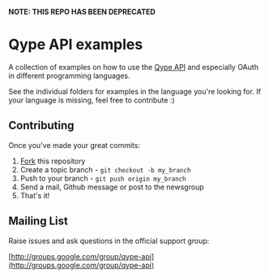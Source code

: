 **NOTE: THIS REPO HAS BEEN DEPRECATED**

Qype API examples
=================

A collection of examples on how to use the [Qype API](http://www.qype.co.uk/developers/api)
and especially OAuth in different programming languages.

See the individual folders for examples in the language you're looking for. If
your language is missing, feel free to contribute :)


Contributing
------------

Once you've made your great commits:

1. [Fork](http://help.github.com/forking/) this repository
2. Create a topic branch - `git checkout -b my_branch`
3. Push to your branch - `git push origin my_branch`
4. Send a mail, Github message or post to the newsgroup
5. That's it!

Mailing List
------------

Raise issues and ask questions in the official support group:

[http://groups.google.com/group/qype-api](http://groups.google.com/group/qype-api)

